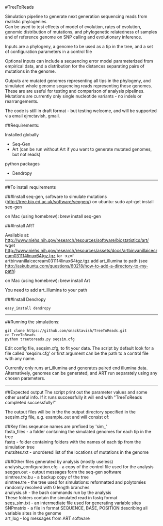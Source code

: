 #TreeToReads

Simulation pipeline to generate next generation sequencing reads from realistic phylogenies.  
Can be used to test effects of model of evolution, rates of evolution, 
genomic distribution of mutations, and phylogenetic relatedness of samples and of reference genome 
on SNP calling and evolutionary inference.  

Inputs are a phylogeny, a genome to be used as a tip in the tree,
and a set of configuration parameters in a control file

Optional inputs can include a sequencing error model parameterized from empirical data,
and a distribution for the distances separating pairs of mutations in the genome.

Outputs are mutated genomes representing all tips in the phylogeny, 
and simulated whole genome sequencing reads representing those genomes. 
These are are useful for testing and comparison of analysis pipelines.
Mutations are currently only single nucleotide variants - no indels or rearrangements.

The code is still in draft format - but testing welcome, and will be supported via email ejmctavish, gmail.  

##Requirements:

Installed globally
-   Seq-Gen
-   Art
(can be run without Art if you want to generate mutated genomes, but not reads)

python packages
-   Dendropy


-------------------------

##To install requirements

###Install seq-gen, software to simulate mutations (http://tree.bio.ed.ac.uk/software/seqgen/)
on ubuntu: 
    sudo apt-get install seq-gen

on Mac (using homebrew): 
   brew install seq-gen



###Install ART

Available at:
    http://www.niehs.nih.gov/research/resources/software/biostatistics/art/
    wget http://www.niehs.nih.gov/research/resources/assets/docs/artbinvanillaicecream031114linux64tgz.tgz
    tar -xzvf artbinvanillaicecream031114linux64tgz.tgz
add art_illumina to path (see http://askubuntu.com/questions/60218/how-to-add-a-directory-to-my-path)

on Mac (using homebrew): 
   brew install Art
   
You need to add art_illumina to your path


###Install Dendropy

    easy_install dendropy


-----------------------------------------------------------
##Running the simulations:

    git clone https://github.com/snacktavish/TreeToReads.git
    cd TreeToReads
    python treetoreads.py seqsim.cfg
 

Edit config file, seqsim.cfg, to fit your data.
The script by default look for a file called 'seqsim.cfg'
or first argument can be the path to a control file with any name.

Currently only runs art_illumina and generates paired end illumina data.
Alternatively, genomes can be generated, and ART run separately using any chosen parameters.

---------------------------------------------------------
##Expected output
The script print out the parameter values and some other useful info.
If it runs successfully it will end with
"TreeToReads completed successfully!"

The output files will be in the the output directory specified in the 
seqsim.cfg file, e.g. example_out
and will consist of:

##Key files
seqeunce names are prefixed by 'sim_'  
fasta_files   - a folder containing the simulated genomes for each tip in the tree  
fastq - folder containing folders with the names of each tip from the simulation tree  
mutsites.txt  - unordered list of the locations of mutations in the genome  

###Other files generated by analysis (mostly useless)  
analysis_configuration.cfg - a copy of the control file used for the analysis  
seqgen.out - output messages form the seq-gen software  
simtree.tre.bu - a backup copy of the tree  
simtree.tre - the tree used for simulations: reformatted and polytomies randomly resolved with 0 length branches  
analysis.sh - the bash commands run by the analysis   
These folders contain the simulated read in fastq format  
seqs_sim.txt  - an intermediate file used for generating variable sites  
SNPmatrix - a file in format SEQUENCE, BASE, POSITION describing all variable sites in the genome  
art_log - log messages from ART software  


